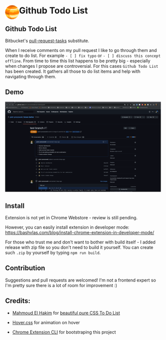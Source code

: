 # <img src="public/icons/icon_48.png" width="45" align="left"> Github Todo List

## Github Todo List
Bitbucket's [pull-request-tasks](https://bitbucket.org/blog/introducing-pull-request-tasks) substitute. 


When I receive comments on my pull request I like to go through them and create to do list. For example `- [ ] fix typo` or `- [ ] discuss this concept offline`. From time to time this list happens to be pretty big - especially when changes I propose are controversial. For this cases `Github Todo List` has been created. It gathers all those to do list items and help with navigating through them.

## Demo
![Demo](./demo.gif)

## Install

Extension is not yet in Chrome Webstore - review is still pending. 

However, you can easily install extension in developer mode: https://bashvlas.com/blog/install-chrome-extension-in-developer-mode/

For those who trust me and don't want to bother with build itself - I added release with zip file so you don't need to build it yourself.
You can create such `.zip` by yourself by typing `npm run build`.

## Contribution

Suggestions and pull requests are welcomed! I'm not a frontend expert so I'm pretty sure there is a lot of room for improvement :) 

## Credits:
- [Mahmoud El Hakim](https://codepen.io/elhakimdev) for [beautiful pure CSS To Do List](https://codepen.io/elhakimdev/pen/qVyqvB)
- [Hover.css](https://ianlunn.github.io/Hover/) for animation on hover

- [Chrome Extension CLI](https://github.com/dutiyesh/chrome-extension-cli) for bootstraping this project

